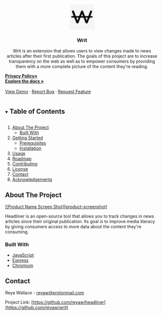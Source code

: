 <!--
*** Thanks for checking out the Best-README-Template. If you have a suggestion
*** that would make this better, please fork the repo and create a pull request
*** or simply open an issue with the tag "enhancement".
*** Thanks again! Now go create something AMAZING! :D
***
***
***
*** To avoid retyping too much info. Do a search and replace for the following:
*** reyaw, headliner, twitter_handle, reyaw@protonmail.com, Headliner, project_description
-->



<!-- PROJECT SHIELDS -->
<!--
*** I'm using markdown "reference style" links for readability.
*** Reference links are enclosed in brackets [ ] instead of parentheses ( ).
*** See the bottom of this document for the declaration of the reference variables
*** for contributors-url, forks-url, etc. This is an optional, concise syntax you may use.
*** https://www.markdownguide.org/basic-syntax/#reference-style-links
-->
<!-- [![Contributors][contributors-shield]][https://github.com/reyaw]
[![Forks][forks-shield]][https://github.com/reyaw/writ/network/members]
[![Stargazers][stars-shield]][https://github.com/reyaw/writ/stargazers]
[![Issues][issues-shield]][https://github.com/reyaw/writ/issues]
[![MIT License][license-shield]][https://opensource.org/licenses/MIT]
[![LinkedIn][linkedin-shield]][https://www.linkedin.com/in/reyawallace/] -->



<!-- PROJECT LOGO -->
<br />
<p align="center">
  <a href="https://github.com/reyaw/writ">
    <img src="static/images/writ_logo_48.png" alt="Logo" width="80" height="80">
  </a>

  <h3 align="center">Writ</h3>

  <p align="center">
  Writ is an extension that allows users to view changes made to news articles after their first publication.  The goals of this project are to increase transparency on the web as well as to empower consumers by providing them with a more complete picture of the content they're reading.

<a href="https://www.freeprivacypolicy.com/live/e870a058-2ba9-457e-b0a0-4053a4b2805e"><strong>Privacy Policy»</strong></a>
    <br />
    <a href="https://github.com/reyaw/headliner"><strong>Explore the docs »</strong></a>
    <br />
    <br />
    <a href="https://github.com/reyaw/headliner">View Demo</a>
    ·
    <a href="https://github.com/reyaw/headliner/issues">Report Bug</a>
    ·
    <a href="https://github.com/reyaw/headliner/issues">Request Feature</a>
  </p>
</p>



<!-- TABLE OF CONTENTS -->
<details open="open">
  <summary><h2 style="display: inline-block">Table of Contents</h2></summary>
  <ol>
    <li>
      <a href="#about-the-project">About The Project</a>
      <ul>
        <li><a href="#built-with">Built With</a></li>
      </ul>
    </li>
    <li>
      <a href="#getting-started">Getting Started</a>
      <ul>
        <li><a href="#prerequisites">Prerequisites</a></li>
        <li><a href="#installation">Installation</a></li>
      </ul>
    </li>
    <li><a href="#usage">Usage</a></li>
    <li><a href="#roadmap">Roadmap</a></li>
    <li><a href="#contributing">Contributing</a></li>
    <li><a href="#license">License</a></li>
    <li><a href="#contact">Contact</a></li>
    <li><a href="#acknowledgements">Acknowledgements</a></li>
  </ol>
</details>



<!-- ABOUT THE PROJECT -->
## About The Project

[![Product Name Screen Shot][product-screenshot]](https://example.com)

Headliner is an open-source tool that allows you to track changes in news articles since their original publication.  Its goal is to improve media literacy by giving consumers access to more data about the content they're consuming.


### Built With

* [JavaScript](https://developer.mozilla.org/en-US/docs/Web/JavaScript)
* [Express](https://expressjs.com/)
* [Chromium](https://www.chromium.org/)
<!-- * []()
* []() -->



<!-- CONTACT -->
## Contact

Reya Wallace -  reyaw@protonmail.com

Project Link: [https://github.com/reyaw/headliner](https://github.com/reyaw/writ)





<!-- MARKDOWN LINKS & IMAGES -->
<!-- https://www.markdownguide.org/basic-syntax/#reference-style-links -->
[contributors-shield]: https://img.shields.io/github/contributors/reyaw/repo.svg?style=for-the-badge
[contributors-url]: https://github.com/reyaw/repo/graphs/contributors
[forks-shield]: https://img.shields.io/github/forks/reyaw/repo.svg?style=for-the-badge
[forks-url]: https://github.com/reyaw/repo/network/members
[stars-shield]: https://img.shields.io/github/stars/reyaw/repo.svg?style=for-the-badge
[stars-url]: https://github.com/reyaw/repo/stargazers
[issues-shield]: https://img.shields.io/github/issues/reyaw/repo.svg?style=for-the-badge
[issues-url]: https://github.com/reyaw/repo/issues
[license-shield]: https://img.shields.io/github/license/reyaw/repo.svg?style=for-the-badge
[license-url]: https://github.com/reyaw/repo/blob/master/LICENSE.txt
[linkedin-shield]: https://img.shields.io/badge/-LinkedIn-black.svg?style=for-the-badge&logo=linkedin&colorB=555
[linkedin-url]: https://linkedin.com/in/reyaw
